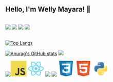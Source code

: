  <h2> Hello, I'm Welly Mayara! 🖤</h2>
 <br>

 <div>    
 <a href="mailto:welly.maya.s@gmail.com"><img src="https://img.shields.io/badge/Gmail-D14836?style=for-the-badge&logo=gmail&logoColor=white"></a>
 <a href="https://www.instagram.com/porrawelly/"><img src="https://img.shields.io/badge/Instagram-E4405F?style=for-the-badge&logo=instagram&logoColor=white"></a>
 <a href=""><img src="https://img.shields.io/badge/Discord-7289DA?style=for-the-badge&logo=discord&logoColor=white"></a>
 <a href="#"><img src="https://img.shields.io/badge/LinkedIn-0077B5?style=for-the-badge&logo=linkedin&logoColor=white"></a>
</div>
<br>

[![Top Langs](https://github-readme-stats.vercel.app/api/top-langs/?username=wellymaya&v=2angs_count=8&theme=dracula&v=2)](https://github.com/wellymaya/github-readme-stats) 

[![Anurag's GitHub stats](https://github-readme-stats.vercel.app/api?username=wellymaya&theme=dracula&v=2)](https://github.com/wellymaya/github-readme-stats)
<img width="195px"  src="https://cdn.discordapp.com/attachments/886493503142649899/886493708386730004/Webp.net-gifmaker2.gif">


<!-- [![willianrod's wakatime stats](https://github-readme-stats.vercel.app/api/wakatime?username=wellymaya&show_icons=true&layout=compact&theme=dracula&v=2)](https://github.com/wellymaya/github-readme-stats)[![Anurag's GitHub stats](https://github-readme-stats.vercel.app/api?username=wellymaya&theme=dracula&v=2)](https://github.com/wellymaya/github-readme-stats)
-->

<div>
<img src="https://cdn.jsdelivr.net/gh/devicons/devicon/icons/typescript/typescript-original.svg" height="50px" margin="5px"><img src="https://raw.githubusercontent.com/devicons/devicon/master/icons/javascript/javascript-original.svg" height="50px">
<img src="https://raw.githubusercontent.com/devicons/devicon/master/icons/react/react-original.svg" height="50px">
<img src="https://cdn.jsdelivr.net/gh/devicons/devicon/icons/nodejs/nodejs-original.svg" height="50px">
<img src="https://cdn.jsdelivr.net/gh/devicons/devicon/icons/sass/sass-original.svg" height="50px">
<img src="https://raw.githubusercontent.com/devicons/devicon/master/icons/css3/css3-original.svg" height="50px" margin="10px">
<img src="https://raw.githubusercontent.com/devicons/devicon/master/icons/html5/html5-original.svg" height="50px">
<img src="https://raw.githubusercontent.com/devicons/devicon/master/icons/python/python-original.svg" height="50px">
 </div>

<!--[![willianrod's wakatime stats](https://github-readme-stats.vercel.app/api/wakatime?username=wellymaya&theme=dracula&v=2)](https://github.com/wellymaya/github-readme-stats)
 
<!--
**wellymaya/wellymaya** is a ✨ _special_ ✨ repository because its `README.md` (this file) appears on your GitHub profile.

Here are some ideas to get you started:

- 🔭 I’m currently working on ...
- 🌱 I’m currently learning ...
- 👯 I’m looking to collaborate on ...
- 🤔 I’m looking for help with ...
- 💬 Ask me about ...
- 📫 How to reach me: ...
- 😄 Pronouns: ...
- ⚡ Fun fact: ...
-->
